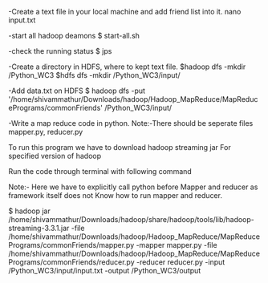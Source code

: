 -Create a  text file in your local machine and add friend list into it.
nano input.txt

-start all hadoop deamons
$ start-all.sh

-check the running status
$ jps

-Create a directory in HDFS, where to kept text file.
$hadoop dfs -mkdir /Python_WC3
$hdfs dfs -mkdir /Python_WC3/input/


-Add data.txt on HDFS
$ hadoop dfs -put '/home/shivammathur/Downloads/hadoop/Hadoop_MapReduce/MapReducePrograms/commonFriends' /Python_WC3/input/

-Write a map reduce code in python.
Note:-There should be seperate files mapper.py, reducer.py

To run this program we have to download hadoop streaming jar For specified version of hadoop

Run the code through terminal with following command

Note:- Here we have to explicitly call python before Mapper and reducer as framework itself does not Know how to run mapper and reducer.

$ hadoop jar /home/shivammathur/Downloads/hadoop/share/hadoop/tools/lib/hadoop-streaming-3.3.1.jar -file /home/shivammathur/Downloads/hadoop/Hadoop_MapReduce/MapReducePrograms/commonFriends/mapper.py -mapper mapper.py -file /home/shivammathur/Downloads/hadoop/Hadoop_MapReduce/MapReducePrograms/commonFriends/reducer.py -reducer reducer.py -input /Python_WC3/input/input.txt -output /Python_WC3/output
